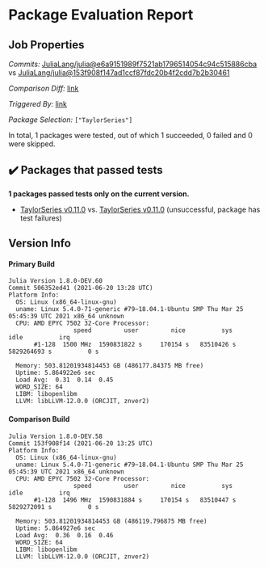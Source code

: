 # Package Evaluation Report

## Job Properties

*Commits:* [JuliaLang/julia@e6a9151989f7521ab1796514054c94c515886cba](https://github.com/JuliaLang/julia/commit/e6a9151989f7521ab1796514054c94c515886cba) vs [JuliaLang/julia@153f908f147ad1ccf87fdc20b4f2cdd7b2b30461](https://github.com/JuliaLang/julia/commit/153f908f147ad1ccf87fdc20b4f2cdd7b2b30461)

*Comparison Diff:* [link](https://github.com/JuliaLang/julia/compare/153f908f147ad1ccf87fdc20b4f2cdd7b2b30461..e6a9151989f7521ab1796514054c94c515886cba)

*Triggered By:* [link](https://github.com/JuliaLang/julia/pull/41288#issuecomment-864565384)

*Package Selection:* `["TaylorSeries"]`

In total, 1 packages were tested, out of which 1 succeeded, 0 failed and 0 were skipped.


## :heavy_check_mark: Packages that passed tests

**1 packages passed tests only on the current version.**

- [TaylorSeries v0.11.0](https://s3.amazonaws.com/julialang-reports/nanosoldier/pkgeval/by_hash/e6a9151_vs_153f908/TaylorSeries.1.8.0-DEV-506352ed41.log) vs. [TaylorSeries v0.11.0](https://s3.amazonaws.com/julialang-reports/nanosoldier/pkgeval/by_hash/e6a9151_vs_153f908/TaylorSeries.1.8.0-DEV-153f908f14.log) (unsuccessful, package has test failures)


## Version Info

#### Primary Build

```
Julia Version 1.8.0-DEV.60
Commit 506352ed41 (2021-06-20 13:28 UTC)
Platform Info:
  OS: Linux (x86_64-linux-gnu)
  uname: Linux 5.4.0-71-generic #79~18.04.1-Ubuntu SMP Thu Mar 25 05:45:39 UTC 2021 x86_64 unknown
  CPU: AMD EPYC 7502 32-Core Processor: 
                  speed         user         nice          sys         idle          irq
       #1-128  1500 MHz  1590831822 s     170154 s   83510426 s  5829264693 s          0 s
       
  Memory: 503.81201934814453 GB (486177.84375 MB free)
  Uptime: 5.864922e6 sec
  Load Avg:  0.31  0.14  0.45
  WORD_SIZE: 64
  LIBM: libopenlibm
  LLVM: libLLVM-12.0.0 (ORCJIT, znver2)

```

#### Comparison Build

```
Julia Version 1.8.0-DEV.58
Commit 153f908f14 (2021-06-20 13:25 UTC)
Platform Info:
  OS: Linux (x86_64-linux-gnu)
  uname: Linux 5.4.0-71-generic #79~18.04.1-Ubuntu SMP Thu Mar 25 05:45:39 UTC 2021 x86_64 unknown
  CPU: AMD EPYC 7502 32-Core Processor: 
                  speed         user         nice          sys         idle          irq
       #1-128  1496 MHz  1590831884 s     170154 s   83510447 s  5829272091 s          0 s
       
  Memory: 503.81201934814453 GB (486119.796875 MB free)
  Uptime: 5.864927e6 sec
  Load Avg:  0.36  0.16  0.46
  WORD_SIZE: 64
  LIBM: libopenlibm
  LLVM: libLLVM-12.0.0 (ORCJIT, znver2)

```
<!-- Generated on 2021-06-20T10:46:23.219 -->
